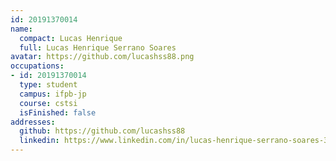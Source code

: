 ```yaml
---
id: 20191370014
name:
  compact: Lucas Henrique
  full: Lucas Henrique Serrano Soares
avatar: https://github.com/lucashss88.png
occupations:
- id: 20191370014
  type: student
  campus: ifpb-jp
  course: cstsi
  isFinished: false
addresses:
  github: https://github.com/lucashss88
  linkedin: https://www.linkedin.com/in/lucas-henrique-serrano-soares-382339248/
---
```

